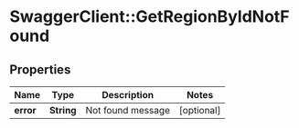# SwaggerClient::GetRegionByIdNotFound

## Properties
Name | Type | Description | Notes
------------ | ------------- | ------------- | -------------
**error** | **String** | Not found message | [optional] 


